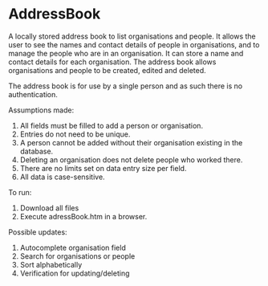 # AddressBook

A locally stored address book to list organisations and people. It allows the user to see the names and contact details of people in organisations, and to manage the people who are in an organisation. It can store a name and contact details for each organisation. The address book allows organisations and people to be created, edited and deleted.

The address book is for use by a single person and as such there is no authentication.

Assumptions made:
1. All fields must be filled to add a person or organisation.
2. Entries do not need to be unique.
3. A person cannot be added without their organisation existing in the database.
4. Deleting an organisation does not delete people who worked there.
5. There are no limits set on data entry size per field.
6. All data is case-sensitive.

To run: 
1. Download all files
2. Execute adressBook.htm in a browser.

Possible updates: 
1. Autocomplete organisation field
2. Search for organisations or people
3. Sort alphabetically
4. Verification for updating/deleting
